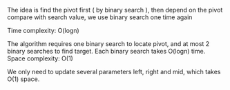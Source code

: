 The idea is find the pivot first ( by binary search ), 
then depend on the pivot compare with search value, 
we use binary search one time again 


Time complexity: O(log⁡n)

The algorithm requires one binary search to locate pivot, and at most 2 binary searches to find target. Each binary search takes O(log⁡n) time.
Space complexity: O(1)

We only need to update several parameters left, right and mid, which takes O(1) space.